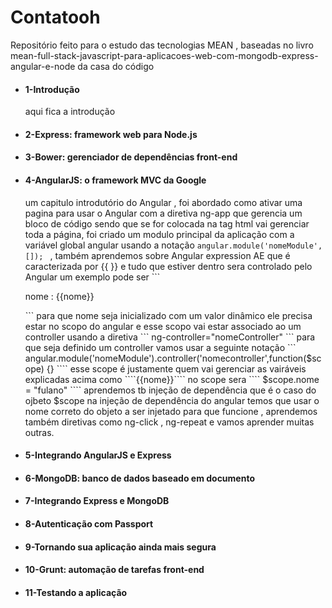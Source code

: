 <h1> Contatooh </h1>

<p>
Repositório feito para o estudo das tecnologias MEAN , 
baseadas no livro mean-full-stack-javascript-para-aplicacoes-web-com-mongodb-express-angular-e-node da casa do código
</p>

<ul>
  <li>
    <h4>1-Introdução</h4>
    <p>aqui fica a introdução</p>
  </li>
  <li>
    <h4>2-Express: framework web para Node.js</h4>
  </li>
  <li>
    <h4>3-Bower: gerenciador de dependências front-end</h4>
  </li>
  <li>
    <h4>4-AngularJS: o framework MVC da Google</h4>
    <p>um capitulo introdutório do Angular , foi abordado como ativar uma pagina para usar o Angular com a diretiva 
    ng-app que gerencia um bloco de código sendo que se for colocada na tag html vai gerenciar toda a página, foi criado um 
    modulo principal da aplicação com a variável global angular usando a notação <code>angular.module('nomeModule',[]); </code>
    , também aprendemos sobre Angular expression AE que é caracterizada por {{ }} e tudo que estiver dentro sera controlado pelo Angular
    um exemplo pode ser ``` <p> nome : {{nome}} </p> ``` para que nome seja inicializado com um valor dinâmico ele precisa estar no scopo do angular
    e esse scopo vai estar associado ao um controller usando a diretiva ``` ng-controller="nomeController" ``` para que seja definido um controller 
    vamos usar a seguinte notação ``` angular.module('nomeModule').controller('nomecontroller',function($scope) {} ```` esse scope é justamente quem
    vai gerenciar as vairáveis explicadas acima como ````{{nome}}```` no scope sera ```` $scope.nome = "fulano" ```` aprendemos tb injeção de dependência
    que é o caso do ojbeto $scope na injeção de dependência do angular temos que usar o nome correto do objeto a ser injetado para que funcione , 
    aprendemos também diretivas como ng-click , ng-repeat e vamos aprender muitas outras.</p>
  </li>
  <li>
    <h4>5-Integrando AngularJS e Express</h4>
  </li>
  <li>
    <h4>6-MongoDB: banco de dados baseado em documento</h4>
  </li>
  <li>
    <h4>7-Integrando Express e MongoDB</h4>
  </li>
  <li>
    <h4>8-Autenticação com Passport</h4>
  </li>
  <li>
    <h4>9-Tornando sua aplicação ainda mais segura</h4>
  </li>
  <li>
    <h4>10-Grunt: automação de tarefas front-end</h4>
  </li>
  <li>
    <h4>11-Testando a aplicação</h4>
  </li>  
</ul>



